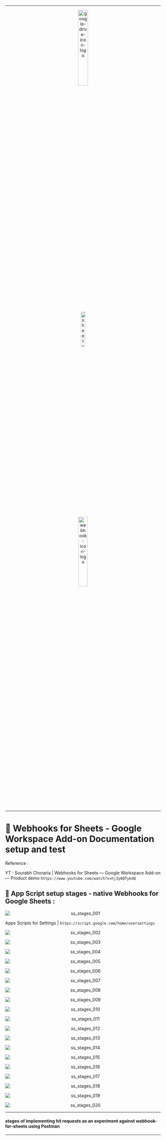 ***

<p align="center">
    <img src="./gambar-petunjuk/google-drive-icon-logo.png" alt="google-drive-icon-logo" style="display: block; width: 25%; height: auto;">
    <img src="./gambar-petunjuk/sheets-icon-logo.png" alt="sheets-icon-logo" style="display: block; width: 17%; height: auto;">
    <img src="./gambar-petunjuk/webhook-icon-logo.png" alt="webhook-icon-logo" style="display: block; width: 24%; height: auto;">
</p>

***

# &#x1F6A9; Webhooks for Sheets - Google Workspace Add-on Documentation setup and test


 Reference :

   YT : Sourabh Choraria | Webhooks for Sheets — Google Workspace Add-on — Product demo `https://www.youtube.com/watch?v=hj3y0QTykdQ`


## &#x1F3C5; App Script setup stages - native Webhooks for Google Sheets :


<p align="center">
    <img src="./gambar-petunjuk/ss_stages_001.png" alt="ss_stages_001" style="display: block; margin: 0 auto;">
</p>

Apps Scripts for Settings | `https://script.google.com/home/usersettings`
<p align="center">
    <img src="./gambar-petunjuk/ss_stages_002.png" alt="ss_stages_002" style="display: block; margin: 0 auto;">
</p>

<p align="center">
    <img src="./gambar-petunjuk/ss_stages_003.png" alt="ss_stages_003" style="display: block; margin: 0 auto;">
</p>

<p align="center">
    <img src="./gambar-petunjuk/ss_stages_004.png" alt="ss_stages_004" style="display: block; margin: 0 auto;">
</p>

<p align="center">
    <img src="./gambar-petunjuk/ss_stages_005.png" alt="ss_stages_005" style="display: block; margin: 0 auto;">
</p>

<p align="center">
    <img src="./gambar-petunjuk/ss_stages_006.png" alt="ss_stages_006" style="display: block; margin: 0 auto;">
</p>

<p align="center">
    <img src="./gambar-petunjuk/ss_stages_007.png" alt="ss_stages_007" style="display: block; margin: 0 auto;">
</p>

<p align="center">
    <img src="./gambar-petunjuk/ss_stages_008.png" alt="ss_stages_008" style="display: block; margin: 0 auto;">
</p>

<p align="center">
    <img src="./gambar-petunjuk/ss_stages_009.png" alt="ss_stages_009" style="display: block; margin: 0 auto;">
</p>

<p align="center">
    <img src="./gambar-petunjuk/ss_stages_010.png" alt="ss_stages_010" style="display: block; margin: 0 auto;">
</p>

<p align="center">
    <img src="./gambar-petunjuk/ss_stages_011.png" alt="ss_stages_011" style="display: block; margin: 0 auto;">
</p>

<p align="center">
    <img src="./gambar-petunjuk/ss_stages_012.png" alt="ss_stages_012" style="display: block; margin: 0 auto;">
</p>

<p align="center">
    <img src="./gambar-petunjuk/ss_stages_013.png" alt="ss_stages_013" style="display: block; margin: 0 auto;">
</p>

<p align="center">
    <img src="./gambar-petunjuk/ss_stages_014.png" alt="ss_stages_014" style="display: block; margin: 0 auto;">
</p>

<p align="center">
    <img src="./gambar-petunjuk/ss_stages_015.png" alt="ss_stages_015" style="display: block; margin: 0 auto;">
</p>

<p align="center">
    <img src="./gambar-petunjuk/ss_stages_016.png" alt="ss_stages_016" style="display: block; margin: 0 auto;">
</p>

<p align="center">
    <img src="./gambar-petunjuk/ss_stages_017.png" alt="ss_stages_017" style="display: block; margin: 0 auto;">
</p>

<p align="center">
    <img src="./gambar-petunjuk/ss_stages_018.png" alt="ss_stages_018" style="display: block; margin: 0 auto;">
</p>

<p align="center">
    <img src="./gambar-petunjuk/ss_stages_019.png" alt="ss_stages_019" style="display: block; margin: 0 auto;">
</p>

<p align="center">
    <img src="./gambar-petunjuk/ss_stages_020.png" alt="ss_stages_020" style="display: block; margin: 0 auto;">
</p>

---

#### stages of implementing hit requests as an experiment against webhook-for-sheets using Postman

---